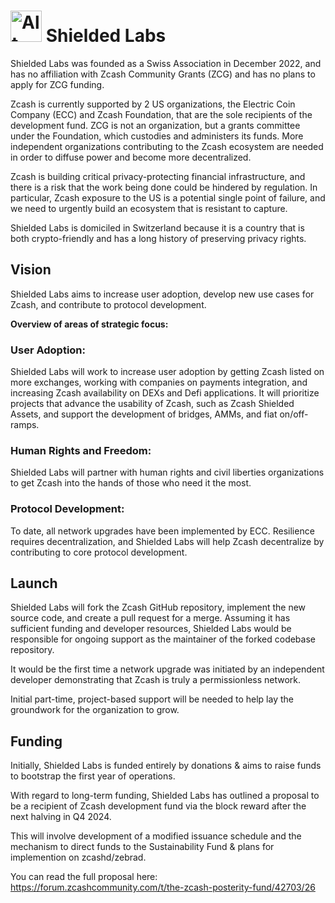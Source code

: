 # <img src="https://i.ibb.co/B31jLSb/image-2024-02-03-170120205.png" alt="Alt Text" width="50"/>    Shielded Labs


Shielded Labs was founded as a Swiss Association in December 2022, and has no affiliation with Zcash Community Grants (ZCG) and has no plans to apply for ZCG funding.

Zcash is currently supported by 2 US organizations, the Electric Coin Company (ECC) and Zcash Foundation, that are the sole recipients of the development fund. ZCG is not an organization, but a grants committee under the Foundation, which custodies and administers its funds. More independent organizations contributing to the Zcash ecosystem are needed in order to diffuse power and become more decentralized.

Zcash is building critical privacy-protecting financial infrastructure, and there is a risk that the work being done could be hindered by regulation. In particular, Zcash exposure to the US is a potential single point of failure, and we need to urgently build an ecosystem that is resistant to capture.  

Shielded Labs is domiciled in Switzerland because it is a country that is both crypto-friendly and has a long history of preserving privacy rights.

## Vision

Shielded Labs aims to increase user adoption, develop new use cases for Zcash, and contribute to protocol development. 

**Overview of areas of strategic focus:** 

### User Adoption: 

Shielded Labs will work to increase user adoption by getting Zcash listed on more exchanges, working with companies on payments integration, and increasing Zcash availability on DEXs and Defi applications. It will prioritize projects that advance the usability of Zcash, such as Zcash Shielded Assets, and support the development of bridges, AMMs, and fiat on/off-ramps.

### Human Rights and Freedom: 

Shielded Labs will partner with human rights and civil liberties organizations to get Zcash into the hands of those who need it the most.

### Protocol Development: 

To date, all network upgrades have been implemented by ECC. Resilience requires decentralization, and Shielded Labs will help Zcash decentralize by contributing to core protocol development.

## Launch

Shielded Labs will fork the Zcash GitHub repository, implement the new source code, and create a pull request for a merge. Assuming it has sufficient funding and developer resources, Shielded Labs would be responsible for ongoing support as the maintainer of the forked codebase repository.

It would be the first time a network upgrade was initiated by an independent developer demonstrating that Zcash is truly a permissionless network.

Initial part-time, project-based support will be needed to help lay the groundwork for the organization to grow.

## Funding

Initially, Shielded Labs is funded entirely by donations & aims to raise funds to bootstrap the first year of operations. 

With regard to long-term funding, Shielded Labs has outlined a proposal to be a recipient of Zcash development fund via the block reward after the next halving in Q4 2024. 

This will involve development of a modified issuance schedule and the mechanism to direct funds to the Sustainability Fund & plans for implemention on zcashd/zebrad. 

You can read the full proposal here:
https://forum.zcashcommunity.com/t/the-zcash-posterity-fund/42703/26
